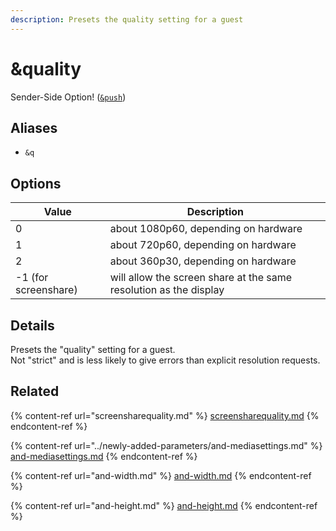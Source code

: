 ```yaml
---
description: Presets the quality setting for a guest
---
```


# \&quality

Sender-Side Option! ([`&push`](push.md))

## Aliases

* `&q`

## Options

| Value                | Description                                                       |
| -------------------- | ----------------------------------------------------------------- |
| 0                    | about 1080p60, depending on hardware                              |
| 1                    | about 720p60, depending on hardware                               |
| 2                    | about 360p30, depending on hardware                               |
| -1 (for screenshare) | will allow the screen share at the same resolution as the display |

## Details

Presets the "quality" setting for a guest.\
Not "strict" and is less likely to give errors than explicit resolution requests.

## Related

{% content-ref url="screensharequality.md" %}
[screensharequality.md](screensharequality.md)
{% endcontent-ref %}

{% content-ref url="../newly-added-parameters/and-mediasettings.md" %}
[and-mediasettings.md](../newly-added-parameters/and-mediasettings.md)
{% endcontent-ref %}

{% content-ref url="and-width.md" %}
[and-width.md](and-width.md)
{% endcontent-ref %}

{% content-ref url="and-height.md" %}
[and-height.md](and-height.md)
{% endcontent-ref %}
